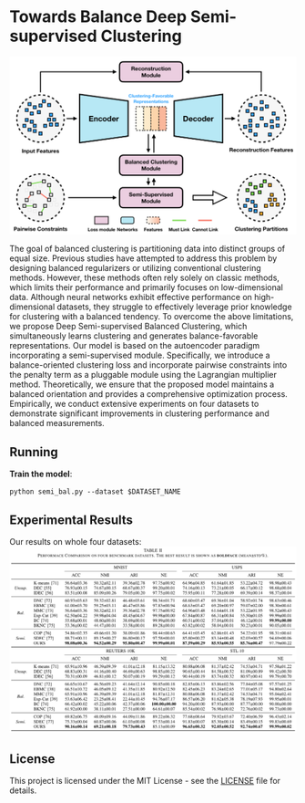 # Towards Balance Deep Semi-supervised Clustering

![workflow](assets/workflow.png)

The goal of balanced clustering is partitioning data into distinct groups of equal size. Previous studies have attempted to address this problem by designing balanced regularizers or utilizing conventional clustering methods. However, these methods often rely solely on classic methods, which limits their performance and primarily focuses on low-dimensional data. Although neural networks exhibit effective performance on high-dimensional datasets, they struggle to effectively leverage prior knowledge for clustering with a balanced tendency. To overcome the above limitations, we propose Deep Semi-supervised Balanced Clustering, which simultaneously learns clustering and generates balance-favorable representations. Our model is based on the autoencoder paradigm incorporating a semi-supervised module. Specifically, we introduce a balance-oriented clustering loss and incorporate pairwise constraints into the penalty term as a pluggable module using the Lagrangian multiplier method. Theoretically, we ensure that the proposed model maintains a balanced orientation and provides a comprehensive optimization process. Empirically, we conduct extensive experiments on four datasets to demonstrate significant improvements in clustering performance and balanced measurements.

## Running

**Train the model**:

```
python semi_bal.py --dataset $DATASET_NAME
```

## Experimental Results
Our results on  whole four datasets:
![dataset](assets/results.png)

## License

This project is licensed under the MIT License - see the [LICENSE](LICENSE) file for details.